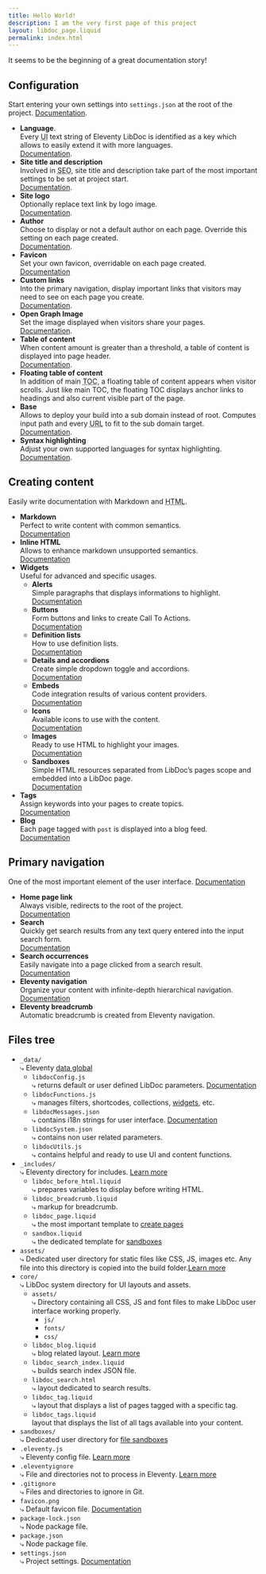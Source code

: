 ```yaml
---
title: Hello World!
description: I am the very first page of this project
layout: libdoc_page.liquid
permalink: index.html
---
```

<aside>
    <p class="alert alert-success" data-title="Howdy!">
        It seems to be the beginning of a great documentation story!
    </p>
</aside>

## Configuration

Start entering your own settings into `settings.json` at the root of the project. [Documentation](https://eleventy-libdoc.netlify.app/configuration/).

*   **Language**. <br>
    Every <abbr title="User Interface">UI</abbr> text string of Eleventy LibDoc is identified as a key which allows to easily extend it with more languages.<br>
    [Documentation](https://eleventy-libdoc.netlify.app/configuration/language/).
*   **Site title and description**<br>
    Involved in <abbr title="Search Engine Optimization">SEO</abbr>, site title and description take part of the most important settings to be set at project start.<br>
    [Documentation](https://eleventy-libdoc.netlify.app/configuration/site-title-and-description/).
*   **Site logo**<br>
    Optionally replace text link by logo image.<br>
    [Documentation](https://eleventy-libdoc.netlify.app/configuration/site-logo/).
*   **Author**<br>
    Choose to display or not a default author on each page. Override this setting on each page created.<br>
    [Documentation](https://eleventy-libdoc.netlify.app/configuration/author/).
*   **Favicon**<br>
    Set your own favicon, overridable on each page created.<br>
    [Documentation](https://eleventy-libdoc.netlify.app/configuration/favicon/)
*   **Custom links**<br>
    Into the primary navigation, display important links that visitors may need to see on each page you create.<br>
    [Documentation](https://eleventy-libdoc.netlify.app/configuration/custom-links/).
* **Open Graph Image**<br>
    Set the image displayed when visitors share your pages.<br>
    [Documentation](https://eleventy-libdoc.netlify.app/configuration/open-graph-image/).
*   **Table of content**<br>
    When content amount is greater than a threshold, a table of content is displayed into page header.<br>
    [Documentation](https://eleventy-libdoc.netlify.app/configuration/table-of-content/).
*   **Floating table of content**<br>
    In addition of main <abbr title="Table Of Content">TOC</abbr>, a floating table of content appears when visitor scrolls. Just like main TOC, the floating TOC displays anchor links to headings and also current visible part of the page.
*   **Base**<br>
    Allows to deploy your build into a sub domain instead of root. Computes input path and every <abbr title="Uniform Resource Locator">URL</abbr> to fit to the sub domain target.<br>
    [Documentation](https://eleventy-libdoc.netlify.app/configuration/html-base/).
*   **Syntax highlighting**<br>
    Adjust your own supported languages for syntax highlighting.<br>
    [Documentation](https://eleventy-libdoc.netlify.app/configuration/highlight-js/).


## Creating content

Easily write documentation with Markdown and <abbr title="Hyper Text Markup Language">HTML</abbr>.

*   **Markdown**<br>
    Perfect to write content with common semantics.<br>
    [Documentation](https://eleventy-libdoc.netlify.app/creating-content/markdown/)
*   **Inline HTML**<br>
    Allows to enhance markdown unsupported semantics.<br>
    [Documentation](https://eleventy-libdoc.netlify.app/creating-content/inline-html/)
*   **Widgets**<br>
    Useful for advanced and specific usages.
    *   **Alerts**<br>
        Simple paragraphs that displays informations to highlight.<br>
        [Documentation](https://eleventy-libdoc.netlify.app/creating-content/widgets/alerts/)
    *   **Buttons**<br>
        Form buttons and links to create Call To Actions.<br>
        [Documentation](https://eleventy-libdoc.netlify.app/creating-content/widgets/buttons/)
    *   **Definition lists**<br>
        How to use definition lists.<br>
        [Documentation](https://eleventy-libdoc.netlify.app/creating-content/widgets/definition-lists/)
    *   **Details and accordions**  
        Create simple dropdown toggle and accordions.<br>
        [Documentation](https://eleventy-libdoc.netlify.app/creating-content/widgets/details-and-accordions/)
    *   **Embeds**<br>
        Code integration results of various content providers.<br>
        [Documentation](https://eleventy-libdoc.netlify.app/creating-content/widgets/embeds/)
    *   **Icons**<br>
        Available icons to use with the content.<br>
        [Documentation](https://eleventy-libdoc.netlify.app/creating-content/widgets/icons/)
    *   **Images**<br>
        Ready to use HTML to highlight your images.<br>
        [Documentation](https://eleventy-libdoc.netlify.app/creating-content/widgets/images/)
    *   **Sandboxes**<br>
        Simple HTML resources separated from LibDoc’s pages scope and embedded into a LibDoc page.<br>
        [Documentation](https://eleventy-libdoc.netlify.app/creating-content/widgets/sandboxes/)
*   **Tags**<br>
    Assign keywords into your pages to create topics.<br>
    [Documentation](https://eleventy-libdoc.netlify.app/front-matter/tags/)
*   **Blog**<br>
    Each page tagged with `post` is displayed into a blog feed.<br>
    [Documentation](https://eleventy-libdoc.netlify.app/creating-content/blogging/)

## Primary navigation

One of the most important element of the user interface. [Documentation](https://eleventy-libdoc.netlify.app/primary-navigation/)

*   **Home page link**<br>
    Always visible, redirects to the root of the project.<br>
    [Documentation](https://eleventy-libdoc.netlify.app/primary-navigation/homepage-link/)
*   **Search**<br>
    Quickly get search results from any text query entered into the input search form.<br>
    [Documentation](https://eleventy-libdoc.netlify.app/primary-navigation/search-input/)
*   **Search occurrences**<br>
    Easily navigate into a page clicked from a search result.<br>
    [Documentation](https://eleventy-libdoc.netlify.app/primary-navigation/search-occurrences/)
*   **Eleventy navigation**<br>
    Organize your content with infinite-depth hierarchical navigation.<br>
    [Documentation](https://eleventy-libdoc.netlify.app/primary-navigation/eleventy-navigation/)
*   **Eleventy breadcrumb**<br>
    Automatic breadcrumb is created from Eleventy navigation.

## Files tree

*   `_data/`  <br>
    ⤷ Eleventy [data global](https://www.11ty.dev/docs/data-global/)
    *   `libdocConfig.js`  <br>
        ⤷ returns default or user defined LibDoc parameters. [Documentation](https://eleventy-libdoc.netlify.app/configuration/)
    *   `libdocFunctions.js`  <br>
        ⤷ manages filters, shortcodes, collections, [widgets](https://eleventy-libdoc.netlify.app/creating-content/widgets/), etc.
    *   `libdocMessages.json`  <br>
        ⤷ contains i18n strings for user interface. [Documentation](https://eleventy-libdoc.netlify.app/configuration/language/)
    *   `libdocSystem.json`  <br>
        ⤷ contains non user related parameters.
    *   `libdocUtils.js`  <br>
        ⤷ contains helpful and ready to use UI and content functions.
*   `_includes/`  <br>
    ⤷ Eleventy directory for includes. [Learn more](https://www.11ty.dev/docs/config/#directory-for-includes)
    *   `libdoc_before_html.liquid`  <br>
        ⤷ prepares variables to display before writing HTML.
    *   `libdoc_breadcrumb.liquid`  <br>
        ⤷ markup for breadcrumb.
    *   `libdoc_page.liquid`  <br>
        ⤷ the most important template to [create pages](https://eleventy-libdoc.netlify.app/creating-content/)
    *   `sandbox.liquid`  <br>
        ⤷ the dedicated template for [sandboxes](https://eleventy-libdoc.netlify.app/creating-content/widgets/sandboxes/)
*   `assets/`  
    ⤷ Dedicated user directory for static files like CSS, JS, images etc. Any file into this directory is copied into the build folder.[Learn more](https://www.11ty.dev/docs/copy/)
*   `core/`  <br>
    ⤷ LibDoc system directory for UI layouts and assets.
    *   `assets/`  <br>
        ⤷ Directory containing all CSS, JS and font files to make LibDoc user interface working properly.
        *   `js/`
        *   `fonts/`
        *   `css/`
    *   `libdoc_blog.liquid`  <br>
        ⤷ blog related layout. [Learn more](https://eleventy-libdoc.netlify.app/creating-content/blogging/)
    *   `libdoc_search_index.liquid`  <br>
        ⤷ builds search index JSON file.
    *   `libdoc_search.html`  <br>
        ⤷ layout dedicated to search results.
    *   `libdoc_tag.liquid`  <br>
        ⤷ layout that displays a list of pages tagged with a specific tag.
    *   `libdoc_tags.liquid`  <br>
        layout that displays the list of all tags available into your content.
*   `sandboxes/`  <br>
    ⤷ Dedicated user directory for [file sandboxes](https://eleventy-libdoc.netlify.app/creating-content/widgets/sandboxes/#file-sandbox)
*   `.eleventy.js`  <br>
    ⤷ Eleventy config file. [Learn more](https://www.11ty.dev/docs/config/)
*   `.eleventyignore`  <br>
    ⤷ File and directories not to process in Eleventy. [Learn more](https://www.11ty.dev/docs/ignores/)
*   `.gitignore`  <br>
    ⤷ Files and directories to ignore in Git.
*   `favicon.png`  <br>
    ⤷ Default favicon file. [Documentation](https://eleventy-libdoc.netlify.app/configuration/favicon/)
*   `package-lock.json`  <br>
    ⤷ Node package file.
*   `package.json`  <br>
    ⤷ Node package file.
*   `settings.json`  <br>
    ⤷ Project settings. [Documentation](https://eleventy-libdoc.netlify.app/configuration/)

[11ty]: https://www.11ty.dev/